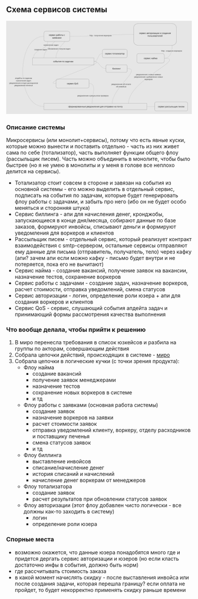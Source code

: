 ## Схема сервисов системы

![schema](images/schema_hw0.jpg)

### Описание системы

Микросервисы (или монолит+сервисы), потому что есть явные куски, которые можно вынести и поставить отдельно - часть из них живет сама по себе (тотализатор), часть выполняет функции общего флоу (рассыльщик писем).
Часть можно объединить в монолите, чтобы было быстрее (но я не умею в монолиты и у меня в голове все неплохо делится на сервисы).

- Тотализатор стоит совсем в стороне и завязан на события из основной системы - его можно выделить в отдельный сервис, подписать на события по задачам, которые будет генерировать флоу работы с задачами, и забыть про него (ибо он не будет особо меняться и сторонняя штука)
- Сервис биллинга - апи для начисления денег, кронджобы, запускающиеся в конце дня/месяца, собирают данные по базе заказов, формируют инвойсы, списывают деньги и формируют уведомления для воркеров и клиентов
- Рассыльщик писем - отдельный сервис, который реализует контракт взаимодействия с smtp-сервером, остальные сервисы отправляют ему данные для письма (отправитель, получатель, тело) через кафку (апи? зачем апи если можно кафку - письмо будет внутри и не потеряется, пока его не вычитают)
- Сервис найма - создание вакансий, получение заявок на вакансии, назначение тестов, сохранение воркеров
- Сервис работы с задачами - создание задач, назначение воркеров, расчет стоимости, отправка уведомлений, смена статусов
- Сервис авторизации - логин, определение роли юзера + апи для создания воркеров и клиентов
- Сервис QoS - сервис, слушающий события апдейта задач и принимающий формы рассмотрения качества выполнения


### Что вообще делала, чтобы прийти к решению
1. В миро перенесла требования в список юзкейсов и разбила на группы по акторам, совершающим действия
2. Собрала цепочки действий, происходящих в системе - [миро](https://miro.com/app/board/uXjVK9DOSX8=/?share_link_id=627269931578)
3. Собрала цепочки в логические кучки (с точки зрения продукта):
    * Флоу найма
        * создание вакансий
        * получение заявок менеджерами
        * назначение тестов
        * сохранение новых воркеров в системе
        * и тд
    * Флоу работы с заявками (основная работа системы)
        * создание заявок
        * назначение воркеров на заявки
        * расчет стоимости заявок
        * отправка уведомлений клиенту, воркеру, отделу расходников и поставщику печенья
        * смена статусов заявок
        * и тд
    * Флоу биллинга
        * выставление инвойсов
        * списание/начисление денег
        * история списаний и начислений
        * начисление денег воркерам от менеджеров
    * Флоу тотализатора
        * создание заявок
        * расчет результатов при обновлении статусов заявок
    * Флоу авторизации (этот флоу добавлен чисто логически - все должны как-то заходить в систему)
        * логин
        * определение роли юзера


### Спорные места
- возможно окажется, что данные юзера понадобятся много где и придется дергать сервис авторизации и юзеров (но если класть достаточно инфы в события, должно быть норм)
- где рассчитывать стоимость заказа
- в какой момент начислять скидку - после выставления инвойса или после создания задачи, которая перешла границу? если оплата не пройдет, то будет некорректно применять скидку раньше времени